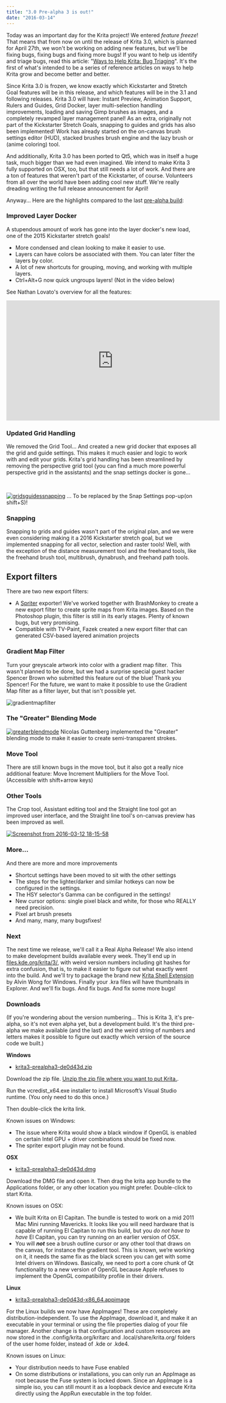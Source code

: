```yaml
---
title: "3.0 Pre-alpha 3 is out!"
date: "2016-03-14"
---
```


Today was an important day for the Krita project! We entered _feature freeze_! That means that from now on until the release of Krita 3.0, which is planned for April 27th, we won't be working on adding new features, but we'll be fixing bugs, fixing bugs and fixing more bugs! If you want to help us identify and triage bugs, read this article: "[Ways to Help Krita: Bug Triaging](https://krita.org/item/ways-to-help-krita-bug-triaging/)". It's the first of what's intended to be a series of reference articles on ways to help Krita grow and become better and better.

Since Krita 3.0 is frozen, we know exactly which Kickstarter and Stretch Goal features will be in this release, and which features will be in the 3.1 and following releases. Krita 3.0 will have: Instant Preview, Animation Support, Rulers and Guides, Grid Docker, layer multi-selection handling improvements, loading and saving Gimp brushes as images, and a completely revamped layer management panel! As an extra, originally not part of the Kickstarter Stretch Goals, snapping to guides and grids has also been implemented! Work has already started on the on-canvas brush settings editor (HUD), stacked brushes brush engine and the lazy brush or (anime coloring) tool.

And additionally, Krita 3.0 has been ported to Qt5, which was in itself a huge task, much bigger than we had even imagined. We intend to make Krita 3 fully supported on OSX, too, but that still needs a lot of work. And there are a ton of features that weren't part of the Kickstarter, of course. Volunteers from all over the world have been adding cool new stuff. We're really dreading writing the full release announcement for April!

Anyway... Here are the highlights compared to the last [pre-alpha build](https://krita.org/item/krita-2-9-11-and-the-second-3-0-alpha-build/):

### Improved Layer Docker

A stupendous amount of work has gone into the layer docker's new load, one of the 2015 Kickstarter stretch goals!

- More condensed and clean looking to make it easier to use.
- Layers can have colors be associated with them. You can later filter the layers by color.
- A lot of new shortcuts for grouping, moving, and working with multiple layers.
- Ctrl+Alt+G now quick ungroups layers! (Not in the video below)

See Nathan Lovato's overview for all the features: 

<iframe src="https://www.youtube.com/embed/uGiucAklXXc" width="560" height="315" frameborder="0" allowfullscreen="allowfullscreen"></iframe>

### Updated Grid Handling

We removed the Grid Tool... And created a new grid docker that exposes all the grid and guide settings. This makes it much easier and logic to work with and edit your grids. Krita's grid handling has been streamlined by removing the perspective grid tool (you can find a much more powerful perspective grid in the assistants) and the snap settings docker is gone...

 

[![gridsguidessnapping](../images/gridsguidessnapping-1024x569.png)](https://krita.org/wp-content/uploads/2016/03/gridsguidessnapping.png) ... To be replaced by the Snap Settings pop-up(on shift+S)!

### Snapping

Snapping to grids and guides wasn't part of the original plan, and we were even considering making it a 2016 Kickstarter stretch goal, but we implemented snapping for all vector, selection and raster tools! Well, with the exception of the distance measurement tool and the freehand tools, like the freehand brush tool, multibrush, dynabrush, and freehand path tools.

## Export filters

There are two new export filters:

- A [Spriter](https://brashmonkey.com/) exporter! We've worked together with BrashMonkey to create a new export filter to create sprite maps from Krita images. Based on the Photoshop plugin, this filter is still in its early stages. Plenty of known bugs, but very promising.
- Compatible with TV-Paint, Fazek created a new export filter that can generated CSV-based layered animation projects

### Gradient Map Filter

Turn your greyscale artwork into color with a gradient map filter.  This wasn't planned to be done, but we had a surprise special guest hacker Spencer Brown who submitted this feature out of the blue! Thank you Spencer! For the future, we want to make it possible to use the Gradient Map filter as a filter layer, but that isn't possible yet.

![gradientmapfilter](../images/gradientmapfilter-1024x635.png)

### The "Greater" Blending Mode

[![greaterblendmode](../images/greaterblendmode.gif)](https://krita.org/wp-content/uploads/2016/03/greaterblendmode.gif) Nicolas Guttenberg implemented the "Greater" blending mode to make it easier to create semi-transparent strokes.

### Move Tool

There are still known bugs in the move tool, but it also got a really nice additional feature: Move Increment Multipliers for the Move Tool. (Accessible with shift+arrow keys)

### Other Tools

The Crop tool, Assistant editing tool and the Straight line tool got an improved user interface, and the Straight line tool's on-canvas preview has been improved as well.

[![Screenshot from 2016-03-12 18-15-58](../images/Screenshot-from-2016-03-12-18-15-58-1024x691.png)](https://krita.org/wp-content/uploads/2016/03/Screenshot-from-2016-03-12-18-15-58.png)

### More...

And there are more and more improvements

- Shortcut settings have been moved to sit with the other settings
- The steps for the lighter/darker and similar hotkeys can now be configured in the settings.
- The HSY selector's Gamma can be configured in the settings!
- New cursor options: single pixel black and white, for those who REALLY need precision.
- Pixel art brush presets
- And many, many, many bugsfixes!

### Next

The next time we release, we'll call it a Real Alpha Release! We also intend to make development builds available every week. They'll end up in [files.kde.org/krita/3/](http://files.kde.org/krita/3), with weird version numbers including git hashes for extra confusion, that is, to make it easier to figure out what exactly went into the build. And we'll try to package the brand new [Krita Shell Extension](https://github.com/alvinhochun/KritaShellExtension) by Alvin Wong for Windows. Finally your .kra files will have thumbnails in Explorer. And we'll fix bugs. And fix bugs. And fix some more bugs!

### Downloads

(If you're wondering about the version numbering... This is Krita 3, it's pre-alpha, so it's not even alpha yet, but a development build. It's the third pre-alpha we make available (and the last) and the weird string of numbers and letters makes it possible to figure out exactly which version of the source code we built.)

**Windows**

- [krita3-prealpha3-de0d43d.zip](http://files.kde.org/krita/3/windows/krita3-prealpha3-de0d43d.zip)

Download the zip file. [Unzip the zip file where you want to put Krita.](http://windows.microsoft.com/en-us/windows-10/zip-and-unzip-files#v1h=tab02).

Run the vcredist\_x64.exe installer to install Microsoft’s Visual Studio runtime. (You only need to do this once.)

Then double-click the krita link.

Known issues on Windows:

- The issue where Krita would show a black window if OpenGL is enabled on certain Intel GPU + driver combinations should be fixed now.
- The spriter export plugin may not be found.

**OSX**

- [krita3-prealpha3-de0d43d.dmg](http://files.kde.org/krita/3/osx/krita3-prealpha3-de0d43d.dmg)

Download the DMG file and open it. Then drag the krita app bundle to the Applications folder, or any other location you might prefer. Double-click to start Krita.

Known issues on OSX:

- We built Krita on El Capitan. The bundle is tested to work on a mid 2011 Mac Mini running Mavericks. It looks like you will need hardware that is capable of running El Capitan to run this build, but you _do not have to have_ El Capitan, you can try running on an earlier version of OSX.
- You will **_not_** see a brush outline cursor or any other tool that draws on the canvas, for instance the gradient tool. This is known, we’re working on it, it needs the same fix as the black screen you can get with some Intel drivers on Windows. Basically, we need to port a core chunk of Qt functionality to a new version of OpenGL because Apple refuses to implement the OpenGL compatibility profile in their drivers.

**Linux**

- [krita3-prealpha3-de0d43d-x86\_64.appimage](http://files.kde.org/krita/3/linux/krita3-prealpha3-de0d43d-x86_64.appimage)

For the Linux builds we now have AppImages! These are completely distribution-independent. To use the AppImage, download it, and make it an executable in your terminal or using the file properties dialog of your file manager. Another change is that configuration and custom resources are now stored in the .config/krita.org/kritarc and .local/share/krita.org/ folders of the user home folder, instead of .kde or .kde4.

Known issues on Linux:

- Your distribution needs to have Fuse enabled
- On some distributions or installations, you can only run an AppImage as root because the Fuse system is locked down. Since an AppImage is a simple iso, you can still mount it as a loopback device and execute Krita directly using the AppRun executable in the top folder.
